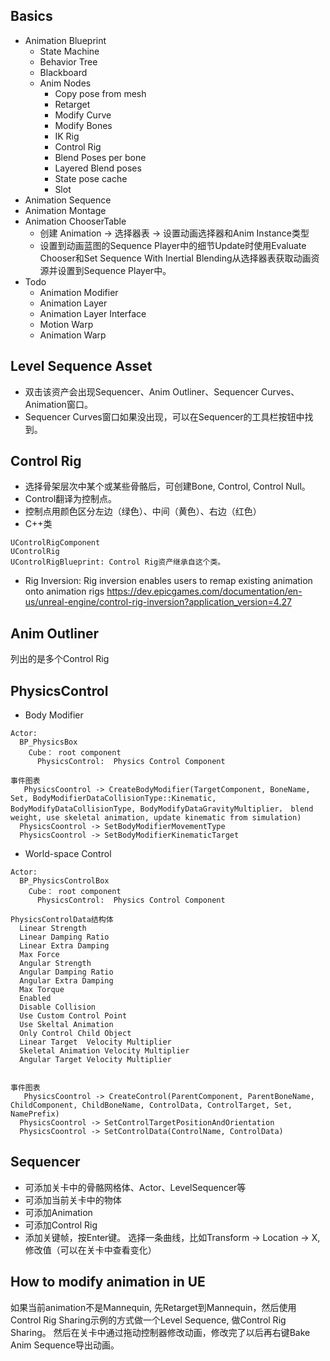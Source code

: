 ## Basics 
- Animation Blueprint
  - State Machine
  - Behavior Tree
  - Blackboard
  - Anim Nodes
    - Copy pose from mesh
    - Retarget
    - Modify Curve
    - Modify Bones
    - IK Rig
    - Control Rig
    - Blend Poses per bone
    - Layered Blend poses
    - State pose cache
    - Slot
- Animation Sequence
- Animation Montage
- Animation ChooserTable
  - 创建 Animation -> 选择器表 -> 设置动画选择器和Anim Instance类型 
  - 设置到动画蓝图的Sequence Player中的细节Update时使用Evaluate Chooser和Set Sequence With Inertial Blending从选择器表获取动画资源并设置到Sequence Player中。
- Todo
  - Animation Modifier
  - Animation Layer
  - Animation Layer Interface
  - Motion Warp
  - Animation Warp

## Level Sequence Asset
- 双击该资产会出现Sequencer、Anim Outliner、Sequencer Curves、Animation窗口。
- Sequencer Curves窗口如果没出现，可以在Sequencer的工具栏按钮中找到。


## Control Rig
- 选择骨架层次中某个或某些骨骼后，可创建Bone, Control, Control Null。
- Control翻译为控制点。
- 控制点用颜色区分左边（绿色）、中间（黄色）、右边（红色）
- C++类
```
UControlRigComponent
UControlRig
UControlRigBlueprint: Control Rig资产继承自这个类。
```
- Rig Inversion: Rig inversion enables users to remap existing animation onto animation rigs
https://dev.epicgames.com/documentation/en-us/unreal-engine/control-rig-inversion?application_version=4.27


## Anim Outliner
列出的是多个Control Rig

## PhysicsControl
- Body Modifier
```
Actor:
  BP_PhysicsBox
    Cube： root component
      PhysicsControl:  Physics Control Component

事件图表
   PhysicsCoontrol -> CreateBodyModifier(TargetComponent, BoneName, Set, BodyModifierDataCollisionType::Kinematic, BodyModifyDataCollisionType, BodyModifyDataGravityMultiplier， blend weight, use skeletal animation, update kinematic from simulation)
  PhysicsCoontrol -> SetBodyModifierMovementType
  PhysicsCoontrol -> SetBodyModifierKinematicTarget
```

- World-space Control
```
Actor:
  BP_PhysicsControlBox
    Cube： root component
      PhysicsControl:  Physics Control Component

PhysicsControlData结构体
  Linear Strength
  Linear Damping Ratio
  Linear Extra Damping
  Max Force
  Angular Strength
  Angular Damping Ratio
  Angular Extra Damping
  Max Torque
  Enabled
  Disable Collision
  Use Custom Control Point
  Use Skeltal Animation
  Only Control Child Object
  Linear Target  Velocity Multiplier
  Skeletal Animation Velocity Multiplier
  Angular Target Velocity Multiplier


事件图表
   PhysicsCoontrol -> CreateControl(ParentComponent, ParentBoneName, ChildComponent, ChildBoneName, ControlData, ControlTarget, Set, NamePrefix)
  PhysicsCoontrol -> SetControlTargetPositionAndOrientation
  PhysicsCoontrol -> SetControlData(ControlName, ControlData)
```

## Sequencer
- 可添加关卡中的骨骼网格体、Actor、LevelSequencer等
- 可添加当前关卡中的物体
- 可添加Animation
- 可添加Control Rig
- 添加关键帧，按Enter键。  选择一条曲线，比如Transform -> Location -> X, 修改值（可以在关卡中查看变化）


## How to modify animation in UE
如果当前animation不是Mannequin, 先Retarget到Mannequin，然后使用Control Rig Sharing示例的方式做一个Level Sequence, 做Control Rig Sharing。 然后在关卡中通过拖动控制器修改动画，修改完了以后再右键Bake Anim Sequence导出动画。


